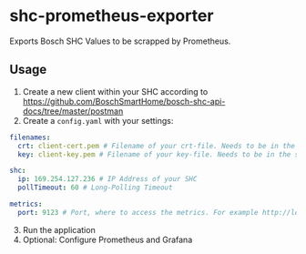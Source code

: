 # shc-prometheus-exporter
Exports Bosch SHC Values to be scrapped by Prometheus.

## Usage
1. Create a new client within your SHC according to https://github.com/BoschSmartHome/bosch-shc-api-docs/tree/master/postman
2. Create a `config.yaml` with your settings:  
``` yaml
filenames:
  crt: client-cert.pem # Filename of your crt-file. Needs to be in the same folder as the executable
  key: client-key.pem # Filename of your key-file. Needs to be in the same folder as the executable

shc:
  ip: 169.254.127.236 # IP Address of your SHC
  pollTimeout: 60 # Long-Polling Timeout

metrics:
  port: 9123 # Port, where to access the metrics. For example http://localhost:9123/metrics
  ```  
3. Run the application
4. Optional: Configure Prometheus and Grafana